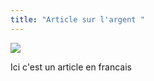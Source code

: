 ```yaml
---
title: "Article sur l'argent "
---
```

![](/media/abstract-money.png)

Ici c'est un article en francais